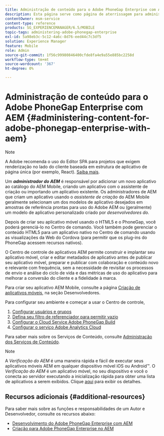 ```yaml
---
title: Administração de conteúdo para o Adobe PhoneGap Enterprise com AEM
description: Esta página serve como página de aterrissagem para administrar o Adobe PhoneGap Enterprise.
contentOwner: msm-service
content-type: reference
products: SG_EXPERIENCEMANAGER/6.5/MOBILE
topic-tags: administering-adobe-phonegap-enterprise
exl-id: 5a98eb3c-5c12-4a6c-8d76-eed44c7c3df5
solution: Experience Manager
feature: Mobile
role: Admin
source-git-commit: 1f56c99980846400cfde8fa4e9a55e885bc2258d
workflow-type: tm+mt
source-wordcount: '367'
ht-degree: 0%

---
```


# Administração de conteúdo para o Adobe PhoneGap Enterprise com AEM {#administering-content-for-adobe-phonegap-enterprise-with-aem}

>[!NOTE]
>
>A Adobe recomenda o uso do Editor SPA para projetos que exigem renderização no lado do cliente baseada em estrutura de aplicativo de página única (por exemplo, React). [Saiba mais](/help/sites-developing/spa-overview.md).

Um ***administrador do AEM*** é responsável por adicionar um novo aplicativo ao catálogo do AEM Mobile, criando um aplicativo com o assistente de criação ou importando um aplicativo existente. Os administradores de AEM que criam um aplicativo usando o *assistente de criação* do AEM Mobile geralmente selecionam um dos modelos de aplicativo desejados em amostras de referência prontas para uso do Adobe AEM ou (geralmente) um modelo de aplicativo personalizado criado por *desenvolvedores do.*

Depois de criar seu aplicativo móvel usando o HTML5 e o PhoneGap, você poderá gerenciá-lo no Centro de comando. Você também pode gerenciar o conteúdo HTML5 para um aplicativo nativo no Centro de comando usando as visualizações da Web do Cordova (para permitir que os plug-ins do PhoneGap acessem recursos nativos).

O Centro de controle de aplicativos AEM permite construir e implantar seu aplicativo móvel, criar e editar metadados de aplicativo antes de publicar seu aplicativo móvel, preparar e publicar com colaboração e conteúdo novo e relevante com frequência, sem a necessidade de revisitar os processos de envio e análise do ciclo de vida e das métricas de uso do aplicativo para melhorar a conversão do cliente e a fidelidade à marca.

Para criar seu aplicativo AEM Mobile, consulte a página [Criação de aplicativos móveis](/help/mobile/building-app-mobile-phonegap.md), na seção Desenvolvedores.

Para configurar seu ambiente e começar a usar o Centro de controle,

1. [Configurar usuários e grupos](/help/mobile/configure-users-groups.md)
1. [Defina seu filtro de referenciador para permitir vazio](/help/mobile/setting-referrer-filter-empty.md)
1. [Configurar o Cloud Service Adobe PhoneGap Build](/help/mobile/configure-phonegap-build-cloud.md)
1. [Configurar o serviço Adobe Analytics Cloud](/help/mobile/configure-adobe-mobile-cloud-service.md)

Para saber mais sobre os Serviços de Conteúdo, consulte [Administração dos Serviços de Conteúdo](/help/mobile/developing-content-services.md).

>[!NOTE]
>
>A *Verificação do AEM* é uma maneira rápida e fácil de executar seus aplicativos móveis AEM em qualquer dispositivo móvel iOS ou Android™. O *Verificação do AEM* é um aplicativo móvel, no seu dispositivo e você o conecta ao servidor executando a inicialização rápida para obter uma lista de aplicativos a serem exibidos. Clique [aqui](/help/mobile/phonegap-mobile-quickstart.md) para exibir os detalhes.

## Recursos adicionais {#additional-resources}

Para saber mais sobre as funções e responsabilidades de um Autor e Desenvolvedor, consulte os recursos abaixo:

* [Desenvolvimento do Adobe PhoneGap Enterprise com AEM](/help/mobile/developing-in-phonegap.md)
* [Criação para Adobe PhoneGap Enterprise no AEM](/help/mobile/phonegap.md)
